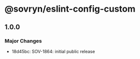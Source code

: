 # @sovryn/eslint-config-custom

## 1.0.0

### Major Changes

- 18d45bc: SOV-1864: initial public release
